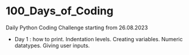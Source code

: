 # 100_Days_of_Coding
Daily Python Coding Challenge starting from 26.08.2023

* Day 1 : 
        how to print.
        Indentation levels.
        Creating variables.
        Numeric datatypes.
        Giving user inputs.


